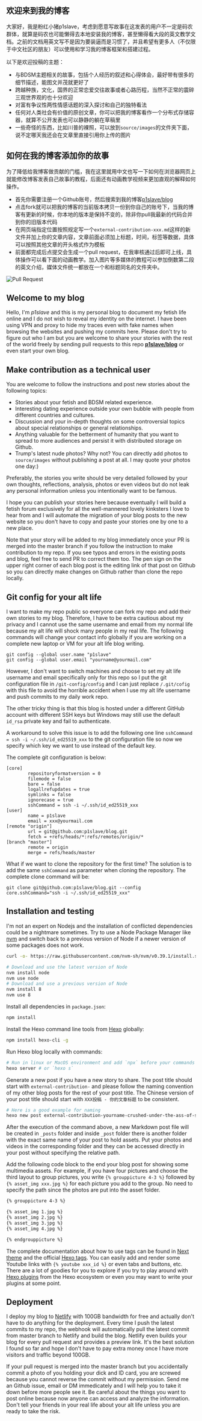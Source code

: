 ## 欢迎来到我的博客
大家好，我是粉红小猪p1slave，考虑到愿意写故事在这发表的用户不一定是码农群体，就算是码农也可能懒得去本地安装我的博客，甚至懒得看大段的英文教学文档。之前的文档用英文写不是因为要装逼而是习惯了，并且希望有更多人（不仅限于中文社区的朋友）可以使用和学习我的博客框架和搭建过程。

以下是欢迎投稿的主题：
* 与BDSM主题相关的故事，包括个人经历的叙述和心得体会，最好带有很多的细节描述，能图文并茂就更好了
* 跨越种族，文化，国界的正常恋爱交往故事或者心路历程，当然不正常的震碎三观世界观的也十分欢迎
* 对富有争议性两性情感话题的深入探讨和自己的独特看法
* 任何对人类社会有价值的原创文章，你可以把我的博客看作一个分布式存储容器，就算不公开发表也可以静静的躺在草稿里
* 一些奇怪的东西，比如川普的裸照，可以放到`source/images`的文件夹下面，说不定哪天我还会在文章里直接引用你上传的图片

## 如何在我的博客添加你的故事
为了降低给我博客做贡献的门槛，我在这里就用中文也写一下如何在浏览器网页上就能修改博客发表自己故事的教程，后面还有动画教学视频来更加直观的解释如何操作。
* 首先你需要注册一个Github账号，然后搜索到我的博客[p1slave/blog](https://github.com/p1slave/blog)
* 点击fork就可以把我的博客的当前版本拷贝一份到你自己的账号下，当我的博客有更新的时候，你本地的版本是保持不变的，除非你pull我最新的代码合并到你的旧版本代码
* 在网页端指定位置按照规定写一个`external-contribution-xxx.md`这样的新文件并加上你的文章内容，文章前面必须加上标题，时间，标签等数据，具体可以按照其他文章的开头格式作为模板
* 前面都完成后点提交会生成一个pull request，在我审核通过后即可上线，具体操作可以看下面的动画教学。加入图片等多媒体的教程可以参加倒数第二段的英文介绍，媒体文件统一都放在一个和标题同名的文件夹中。

![Pull Request](https://raw.githubusercontent.com/p1slave/blog/master/source/images/pull-request.gif)

## Welcome to my blog
Hello, I'm *p1slave* and this is my personal blog to document my fetish life online and I do not wish to reveal my identity on the internet. I have been using VPN and proxy to hide my traces even with fake names when browsing the websites and pushing my commits here. Please don't try to figure out who I am but you are welcome to share your stories with the rest of the world freely by sending pull requests to this repo [**p1slave/blog**](https://github.com/p1slave/blog) or even start your own blog. 


## Make contribution as a technical user
You are welcome to follow the instructions and post new stories about the following topics:

* Stories about your fetish and BDSM related experience. 
* Interesting dating experience outside your own bubble with people from different countries and cultures.
* Discussion and your in-depth thoughts on some controversial topics about special relationships or general relationships.
* Anything valuable for the betterment of humanity that you want to spread to more audiences and persist it with distributed storage on Github. 
* Trump's latest nude photos? Why not? You can directly add photos to `source/images` without publishing a post at all. I may quote your photos one day:)

Preferably, the stories you write should be very detailed followed by your own thoughts, reflections, analysis, photos or even videos but do not leak any personal information unless you intentionally want to be famous. 

I hope you can publish your stories here because eventually I will build a fetish forum exclusively for all the well-mannered lovely kinksters I love to hear from and I will automate the migration of your blog posts to the new website so you don't have to copy and paste your stories one by one to a new place. 

Note that your story will be added to my blog immediately once your PR is merged into the master branch if you follow the instruction to make contribution to my repo. If you see typos and errors in the existing posts and blog, feel free to send PR to correct them too. The pen sign on the upper right corner of each blog post is the editing link of that post on Github so you can directly make changes on Github rather than clone the repo locally. 


## Git config for your alt life
 I want to make my repo public so everyone can fork my repo and add their own stories to my blog. Therefore, I have to be extra cautious about my privacy and I cannot use the same username and email from my normal life because my alt life will shock many people in my real life. The following commands will change your contact info globally if you are working on a complete new laptop or VM for your alt life blog writing.
```
git config --global user.name "p1slave"
git config --global user.email "yourname@yourmail.com"
```

However, I don't want to switch machines and choose to set my alt life username and email specifically only for this repo so I put the git configuration file in `/git-config/config` and I can just replace `/.git/cofig` with this file to avoid the horrible accident when I use my alt life username and push commits to my daily work repo. 

The other tricky thing is that this blog is hosted under a different GitHub account with different SSH keys but Windows may still use the default `id_rsa` private key and fail to authenticate.

A workaround to solve this issue is to add the following one line `sshCommand = ssh -i ~/.ssh/id_ed25519_xxx` to the git configuration file so now we specify which key we want to use instead of the default key.

The complete git configuration is below:
```
[core]
        repositoryformatversion = 0
        filemode = false
        bare = false
        logallrefupdates = true
        symlinks = false
        ignorecase = true
        sshCommand = ssh -i ~/.ssh/id_ed25519_xxx
[user]
        name = p1slave
        email = xxx@yourmail.com
[remote "origin"]
        url = git@github.com:p1slave/blog.git
        fetch = +refs/heads/*:refs/remotes/origin/*
[branch "master"]
        remote = origin
        merge = refs/heads/master
```

What if we want to clone the repository for the first time? The solution is to add the same `sshCommand` as parameter when cloning the repository. The complete clone command will be:
```
git clone git@github.com:p1slave/blog.git --config core.sshCommand="ssh -i ~/.ssh/id_ed25519_xxx"
```

## Installation and testing
I'm not an expert on Nodejs and the installation of conflicted dependencies could be a nightmare sometimes. Try to use a Node Package Manager like [nvm](https://github.com/nvm-sh/nvm) and switch back to a previous version of Node if a newer version of some packages does not work.

```bash
curl -o- https://raw.githubusercontent.com/nvm-sh/nvm/v0.39.1/install.sh | bash

# Download and use the latest version of Node
nvm install node
nvm use node
# Download and use a previous version of Node
nvm install 8
nvm use 8
```

Install all dependencies in `package.json`:
```bash
npm install
```

Install the Hexo command line tools from [Hexo](https://hexo.io) globally:
```bash
npm install hexo-cli -g
```

Run Hexo blog locally with commands:
```bash
# Run in linux or MacOS environment and add `npx` before your commands in Windows
hexo server # or `hexo s`
```

Generate a new post if you have a new story to share. The post title should start with `external-contribution-` and please follow the naming convention of my other blog posts for the rest of your post title. The Chinese version of your post title should start with `XXX投稿 - 你的文章标题` to be consistent. 

```bash
# Here is a good example for naming
hexo new post external-contribution-yourname-crushed-under-the-ass-of-some-goddesses 
```

After the execution of the command above, a new Markdown post file will be created in `_posts` folder and inside `_post` folder there is another folder with the exact same name of your post to hold assets. Put your photos and videos in the corresponding folder and they can be accessed directly in your post without specifying the relative path.

Add the following code block to the end your blog post for showing some multimedia assets. For example, if you have four pictures and choose the third layout to group pictures, you write `{% grouppicture 4-3 %}` followed by `{% asset_img xxx.jpg %}` for each picture you add to the group. No need to specify the path since the photos are put into the asset folder. 

```bash
{% grouppicture 4-3 %}

{% asset_img 1.jpg %}
{% asset_img 2.jpg %}
{% asset_img 3.jpg %}
{% asset_img 4.jpg %}

{% endgrouppicture %}
```

The complete documentation about how to use tags can be found in [Next theme](https://theme-next.js.org/docs/tag-plugins/group-pictures.html) and the official [Hexo tags](https://hexo.io/docs/tag-plugins). You can easily add and render some Youtube links with `{% youtube xxx_id %}` or even tabs and buttons, etc. There are a lot of goodies for you to explore if you try to play around with [Hexo plugins](https://hexo.io/plugins/) from the Hexo ecosystem or even you may want to write your plugins at some point.


## Deployment
I deploy my blog to [Netlify](www.netlify.com) with 100GB bandwidth for free and actually don't have to do anything for the deployment. Every time I push the latest commits to my repo, the webhook will automatically pull the latest commit from master branch to Netlify and build the blog. Netlify even builds your blog for every pull request and provides a preview link. It's the best solution I found so far and hope I don't have to pay extra money once I have more visitors and traffic beyond 100GB.  

If your pull request is merged into the master branch but you accidentally commit a photo of you holding your dick and ID card, you are screwed because you cannot reverse the commit without my permission. Send me an Github issue, email or DM immedicately and I will help you to take it down before more people see it. Be careful about the things you want to post online because now anyone can access and analyze the information. Don't tell your friends in your real life about your alt life unless you are ready to take the risk.
